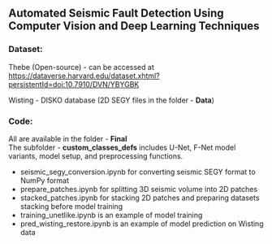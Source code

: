 ## Automated Seismic Fault Detection Using Computer Vision and Deep Learning Techniques 

### Dataset: 
Thebe (Open-source) - can be accessed at 
https://dataverse.harvard.edu/dataset.xhtml?persistentId=doi:10.7910/DVN/YBYGBK

Wisting - DISKO database (2D SEGY files in the folder - **Data**)

### Code:
All are available in the folder - **Final**  
The subfolder - **custom_classes_defs** includes U-Net, F-Net model variants, model setup, and preprocessing functions.  

- seismic_segy_conversion.ipynb for converting seismic SEGY format to NumPy format  
- prepare_patches.ipynb for splitting 3D seismic volume into 2D patches   
- stacked_patches.ipynb for stacking 2D patches and preparing datasets stacking before model training
- training_unetlike.ipynb is an example of model training  
- pred_wisting_restore.ipynb is an example of model prediction on Wisting data







